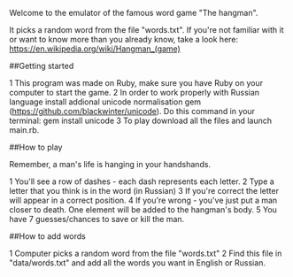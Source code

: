Welcome to the emulator of the famous word game "The hangman".

It picks a random word from the file "words.txt".
If you're not familiar with it or want to know more than you already know, take a look here: https://en.wikipedia.org/wiki/Hangman_(game)

##Getting started

1 This program was made on Ruby, make sure you have Ruby on your computer to start the game.
2 In order to work properly with Russian language install addional unicode normalisation gem (https://github.com/blackwinter/unicode). Do this command in your terminal:
   gem install unicode
3 To play download all the files and launch main.rb.

##How to play

Remember, a man's life is hanging in your handshands.

1 You'll see a row of dashes - each dash represents each letter.
2 Type a letter that you think is in the word (in Russian)
3 If you're correct the letter will appear in a correct position.
4 If you're wrong - you've just put a man closer to death. One element will be added to the hangman's body.
5 You have 7 guesses/chances to save or kill the man.

##How to add words

1 Computer picks a random word from the file "words.txt"
2 Find this file in "data/words.txt" and add all the words you want in English or Russian.
